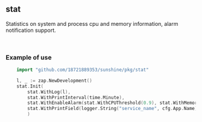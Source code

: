 ## stat

Statistics on system and process cpu and memory information, alarm notification support.

<br>

### Example of use

```go
    import "github.com/18721889353/sunshine/pkg/stat"

    l, _ := zap.NewDevelopment()
    stat.Init(
        stat.WithLog(l),
        stat.WithPrintInterval(time.Minute),
        stat.WithEnableAlarm(stat.WithCPUThreshold(0.9), stat.WithMemoryThreshold(0.85)), // invalid if it is windows
        stat.WithPrintField(logger.String("service_name", cfg.App.Name), logger.String("host", cfg.App.Host)), // add custom fields to log
		)
```
